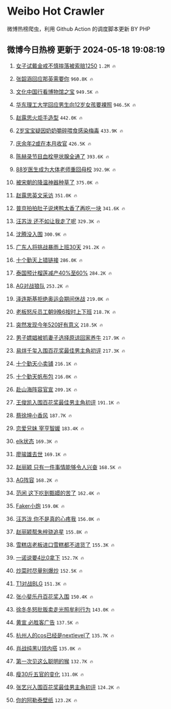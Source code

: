 # Weibo Hot Crawler 



微博热榜爬虫，利用 Github Action 的调度脚本更新 BY PHP 


## 微博今日热榜 更新于 2024-05-18 19:08:19 
1. [女子试戴金戒不慎摔落被索赔1250](https://s.weibo.com/weibo?q=%23%E5%A5%B3%E5%AD%90%E8%AF%95%E6%88%B4%E9%87%91%E6%88%92%E4%B8%8D%E6%85%8E%E6%91%94%E8%90%BD%E8%A2%AB%E7%B4%A2%E8%B5%941250%23&t=31&band_rank=1&Refer=top) `1.2M 🔥` 

1. [张韶涵回应那英需要你](https://s.weibo.com/weibo?q=%23%E5%BC%A0%E9%9F%B6%E6%B6%B5%E5%9B%9E%E5%BA%94%E9%82%A3%E8%8B%B1%E9%9C%80%E8%A6%81%E4%BD%A0%23&t=31&band_rank=2&Refer=top) `960.8K 🔥` 

1. [文化中国行看博物馆之宝](https://s.weibo.com/weibo?q=%23%E6%96%87%E5%8C%96%E4%B8%AD%E5%9B%BD%E8%A1%8C%E7%9C%8B%E5%8D%9A%E7%89%A9%E9%A6%86%E4%B9%8B%E5%AE%9D%23&t=31&band_rank=3&Refer=top) `949.5K 🔥` 

1. [华东理工大学回应男生向12岁女孩要裸照](https://s.weibo.com/weibo?q=%23%E5%8D%8E%E4%B8%9C%E7%90%86%E5%B7%A5%E5%A4%A7%E5%AD%A6%E5%9B%9E%E5%BA%94%E7%94%B7%E7%94%9F%E5%90%9112%E5%B2%81%E5%A5%B3%E5%AD%A9%E8%A6%81%E8%A3%B8%E7%85%A7%23&t=31&band_rank=4&Refer=top) `946.5K 🔥` 

1. [赵露思火炬手造型](https://s.weibo.com/weibo?q=%23%E8%B5%B5%E9%9C%B2%E6%80%9D%E7%81%AB%E7%82%AC%E6%89%8B%E9%80%A0%E5%9E%8B%23&t=31&band_rank=5&Refer=top) `442.0K 🔥` 

1. [2岁宝宝疑因奶奶嚼碎喂食感染梅毒](https://s.weibo.com/weibo?q=%232%E5%B2%81%E5%AE%9D%E5%AE%9D%E7%96%91%E5%9B%A0%E5%A5%B6%E5%A5%B6%E5%9A%BC%E7%A2%8E%E5%96%82%E9%A3%9F%E6%84%9F%E6%9F%93%E6%A2%85%E6%AF%92%23&t=31&band_rank=6&Refer=top) `433.9K 🔥` 

1. [庆余年2或在本月收官](https://s.weibo.com/weibo?q=%23%E5%BA%86%E4%BD%99%E5%B9%B42%E6%88%96%E5%9C%A8%E6%9C%AC%E6%9C%88%E6%94%B6%E5%AE%98%23&t=31&band_rank=7&Refer=top) `426.5K 🔥` 

1. [陈赫录节目血栓甲状腺全通了](https://s.weibo.com/weibo?q=%23%E9%99%88%E8%B5%AB%E5%BD%95%E8%8A%82%E7%9B%AE%E8%A1%80%E6%A0%93%E7%94%B2%E7%8A%B6%E8%85%BA%E5%85%A8%E9%80%9A%E4%BA%86%23&t=31&band_rank=8&Refer=top) `393.6K 🔥` 

1. [88岁医生成为大体老师重回母校](https://s.weibo.com/weibo?q=%2388%E5%B2%81%E5%8C%BB%E7%94%9F%E6%88%90%E4%B8%BA%E5%A4%A7%E4%BD%93%E8%80%81%E5%B8%88%E9%87%8D%E5%9B%9E%E6%AF%8D%E6%A0%A1%23&t=31&band_rank=9&Refer=top) `392.9K 🔥` 

1. [被宋朝的降温神器种草了](https://s.weibo.com/weibo?q=%23%E8%A2%AB%E5%AE%8B%E6%9C%9D%E7%9A%84%E9%99%8D%E6%B8%A9%E7%A5%9E%E5%99%A8%E7%A7%8D%E8%8D%89%E4%BA%86%23&t=31&band_rank=10&Refer=top) `375.0K 🔥` 

1. [赵露思英文采访](https://s.weibo.com/weibo?q=%23%E8%B5%B5%E9%9C%B2%E6%80%9D%E8%8B%B1%E6%96%87%E9%87%87%E8%AE%BF%23&t=31&band_rank=11&Refer=top) `351.0K 🔥` 

1. [普京拍拍肚子说烤鸭太香了再吃一块](https://s.weibo.com/weibo?q=%23%E6%99%AE%E4%BA%AC%E6%8B%8D%E6%8B%8D%E8%82%9A%E5%AD%90%E8%AF%B4%E7%83%A4%E9%B8%AD%E5%A4%AA%E9%A6%99%E4%BA%86%E5%86%8D%E5%90%83%E4%B8%80%E5%9D%97%23&t=31&band_rank=12&Refer=top) `341.6K 🔥` 

1. [汪苏泷 还不如让我走了呢](https://s.weibo.com/weibo?q=%E6%B1%AA%E8%8B%8F%E6%B3%B7%20%E8%BF%98%E4%B8%8D%E5%A6%82%E8%AE%A9%E6%88%91%E8%B5%B0%E4%BA%86%E5%91%A2&t=31&band_rank=13&Refer=top) `329.3K 🔥` 

1. [沈腾没入围](https://s.weibo.com/weibo?q=%23%E6%B2%88%E8%85%BE%E6%B2%A1%E5%85%A5%E5%9B%B4%23&t=31&band_rank=14&Refer=top) `300.9K 🔥` 

1. [广东人将挑战暴雨上班30天](https://s.weibo.com/weibo?q=%23%E5%B9%BF%E4%B8%9C%E4%BA%BA%E5%B0%86%E6%8C%91%E6%88%98%E6%9A%B4%E9%9B%A8%E4%B8%8A%E7%8F%AD30%E5%A4%A9%23&t=31&band_rank=15&Refer=top) `291.2K 🔥` 

1. [十个勤天上错链接](https://s.weibo.com/weibo?q=%23%E5%8D%81%E4%B8%AA%E5%8B%A4%E5%A4%A9%E4%B8%8A%E9%94%99%E9%93%BE%E6%8E%A5%23&t=31&band_rank=16&Refer=top) `286.0K 🔥` 

1. [泰国预计榴莲减产40%至60%](https://s.weibo.com/weibo?q=%23%E6%B3%B0%E5%9B%BD%E9%A2%84%E8%AE%A1%E6%A6%B4%E8%8E%B2%E5%87%8F%E4%BA%A740%25%E8%87%B360%25%23&t=31&band_rank=17&Refer=top) `284.2K 🔥` 

1. [AG对战狼队](https://s.weibo.com/weibo?q=%23AG%E5%AF%B9%E6%88%98%E7%8B%BC%E9%98%9F%23&t=31&band_rank=18&Refer=top) `253.2K 🔥` 

1. [泽连斯基拒绝奥运会期间休战](https://s.weibo.com/weibo?q=%23%E6%B3%BD%E8%BF%9E%E6%96%AF%E5%9F%BA%E6%8B%92%E7%BB%9D%E5%A5%A5%E8%BF%90%E4%BC%9A%E6%9C%9F%E9%97%B4%E4%BC%91%E6%88%98%23&t=31&band_rank=19&Refer=top) `219.0K 🔥` 

1. [老板怒斥员工朝9晚6按时上下班](https://s.weibo.com/weibo?q=%23%E8%80%81%E6%9D%BF%E6%80%92%E6%96%A5%E5%91%98%E5%B7%A5%E6%9C%9D9%E6%99%9A6%E6%8C%89%E6%97%B6%E4%B8%8A%E4%B8%8B%E7%8F%AD%23&t=31&band_rank=20&Refer=top) `218.7K 🔥` 

1. [突然发现今年520好有意义](https://s.weibo.com/weibo?q=%23%E7%AA%81%E7%84%B6%E5%8F%91%E7%8E%B0%E4%BB%8A%E5%B9%B4520%E5%A5%BD%E6%9C%89%E6%84%8F%E4%B9%89%23&t=31&band_rank=21&Refer=top) `218.5K 🔥` 

1. [男子嫖娼被抓妻子选择原谅回家养牛](https://s.weibo.com/weibo?q=%23%E7%94%B7%E5%AD%90%E5%AB%96%E5%A8%BC%E8%A2%AB%E6%8A%93%E5%A6%BB%E5%AD%90%E9%80%89%E6%8B%A9%E5%8E%9F%E8%B0%85%E5%9B%9E%E5%AE%B6%E5%85%BB%E7%89%9B%23&t=31&band_rank=22&Refer=top) `217.9K 🔥` 

1. [易烊千玺入围百花奖最佳男主角初评](https://s.weibo.com/weibo?q=%23%E6%98%93%E7%83%8A%E5%8D%83%E7%8E%BA%E5%85%A5%E5%9B%B4%E7%99%BE%E8%8A%B1%E5%A5%96%E6%9C%80%E4%BD%B3%E7%94%B7%E4%B8%BB%E8%A7%92%E5%88%9D%E8%AF%84%23&t=31&band_rank=23&Refer=top) `217.3K 🔥` 

1. [十个勤天小卖铺](https://s.weibo.com/weibo?q=%E5%8D%81%E4%B8%AA%E5%8B%A4%E5%A4%A9%E5%B0%8F%E5%8D%96%E9%93%BA&t=31&band_rank=24&Refer=top) `216.1K 🔥` 

1. [十个勤天帆布包](https://s.weibo.com/weibo?q=%E5%8D%81%E4%B8%AA%E5%8B%A4%E5%A4%A9%E5%B8%86%E5%B8%83%E5%8C%85&t=31&band_rank=25&Refer=top) `216.0K 🔥` 

1. [赴山海阵容官宣](https://s.weibo.com/weibo?q=%23%E8%B5%B4%E5%B1%B1%E6%B5%B7%E9%98%B5%E5%AE%B9%E5%AE%98%E5%AE%A3%23&t=31&band_rank=26&Refer=top) `209.1K 🔥` 

1. [王俊凯入围百花奖最佳男主角初评](https://s.weibo.com/weibo?q=%23%E7%8E%8B%E4%BF%8A%E5%87%AF%E5%85%A5%E5%9B%B4%E7%99%BE%E8%8A%B1%E5%A5%96%E6%9C%80%E4%BD%B3%E7%94%B7%E4%B8%BB%E8%A7%92%E5%88%9D%E8%AF%84%23&t=31&band_rank=27&Refer=top) `191.1K 🔥` 

1. [蔡徐坤小香风](https://s.weibo.com/weibo?q=%E8%94%A1%E5%BE%90%E5%9D%A4%E5%B0%8F%E9%A6%99%E9%A3%8E&t=31&band_rank=28&Refer=top) `187.7K 🔥` 

1. [恋爱兄妹 宰亨智媛](https://s.weibo.com/weibo?q=%E6%81%8B%E7%88%B1%E5%85%84%E5%A6%B9%20%E5%AE%B0%E4%BA%A8%E6%99%BA%E5%AA%9B&t=31&band_rank=29&Refer=top) `183.4K 🔥` 

1. [elk状态](https://s.weibo.com/weibo?q=elk%E7%8A%B6%E6%80%81&t=31&band_rank=30&Refer=top) `169.3K 🔥` 

1. [廖骏雄去世](https://s.weibo.com/weibo?q=%23%E5%BB%96%E9%AA%8F%E9%9B%84%E5%8E%BB%E4%B8%96%23&t=31&band_rank=31&Refer=top) `169.1K 🔥` 

1. [赵丽颖 只有一件事情能够令人兴奋](https://s.weibo.com/weibo?q=%E8%B5%B5%E4%B8%BD%E9%A2%96%20%E5%8F%AA%E6%9C%89%E4%B8%80%E4%BB%B6%E4%BA%8B%E6%83%85%E8%83%BD%E5%A4%9F%E4%BB%A4%E4%BA%BA%E5%85%B4%E5%A5%8B&t=31&band_rank=32&Refer=top) `168.5K 🔥` 

1. [AG阵容](https://s.weibo.com/weibo?q=%23AG%E9%98%B5%E5%AE%B9%23&t=31&band_rank=33&Refer=top) `168.2K 🔥` 

1. [范闲 这下吃到甄嬛的苦了](https://s.weibo.com/weibo?q=%E8%8C%83%E9%97%B2%20%E8%BF%99%E4%B8%8B%E5%90%83%E5%88%B0%E7%94%84%E5%AC%9B%E7%9A%84%E8%8B%A6%E4%BA%86&t=31&band_rank=34&Refer=top) `162.4K 🔥` 

1. [Faker小炮](https://s.weibo.com/weibo?q=Faker%E5%B0%8F%E7%82%AE&t=31&band_rank=35&Refer=top) `159.0K 🔥` 

1. [汪苏泷 你不是真的心疼我](https://s.weibo.com/weibo?q=%E6%B1%AA%E8%8B%8F%E6%B3%B7%20%E4%BD%A0%E4%B8%8D%E6%98%AF%E7%9C%9F%E7%9A%84%E5%BF%83%E7%96%BC%E6%88%91&t=31&band_rank=36&Refer=top) `156.0K 🔥` 

1. [赵丽颖帮朱梓骁追星](https://s.weibo.com/weibo?q=%23%E8%B5%B5%E4%B8%BD%E9%A2%96%E5%B8%AE%E6%9C%B1%E6%A2%93%E9%AA%81%E8%BF%BD%E6%98%9F%23&t=31&band_rank=37&Refer=top) `155.8K 🔥` 

1. [雪糕店老板进口雪糕都不进货了](https://s.weibo.com/weibo?q=%23%E9%9B%AA%E7%B3%95%E5%BA%97%E8%80%81%E6%9D%BF%E8%BF%9B%E5%8F%A3%E9%9B%AA%E7%B3%95%E9%83%BD%E4%B8%8D%E8%BF%9B%E8%B4%A7%E4%BA%86%23&t=31&band_rank=38&Refer=top) `155.3K 🔥` 

1. [一诺说要4比0拿下](https://s.weibo.com/weibo?q=%23%E4%B8%80%E8%AF%BA%E8%AF%B4%E8%A6%814%E6%AF%940%E6%8B%BF%E4%B8%8B%23&t=31&band_rank=39&Refer=top) `152.7K 🔥` 

1. [炒菜时尽量别爆炒](https://s.weibo.com/weibo?q=%23%E7%82%92%E8%8F%9C%E6%97%B6%E5%B0%BD%E9%87%8F%E5%88%AB%E7%88%86%E7%82%92%23&t=31&band_rank=40&Refer=top) `152.5K 🔥` 

1. [T1对战BLG](https://s.weibo.com/weibo?q=%23T1%E5%AF%B9%E6%88%98BLG%23&t=31&band_rank=41&Refer=top) `151.3K 🔥` 

1. [张小斐乐丹百花奖入围](https://s.weibo.com/weibo?q=%23%E5%BC%A0%E5%B0%8F%E6%96%90%E4%B9%90%E4%B8%B9%E7%99%BE%E8%8A%B1%E5%A5%96%E5%85%A5%E5%9B%B4%23&t=31&band_rank=42&Refer=top) `150.4K 🔥` 

1. [徐冬冬怒批贩卖走光照牟利行为](https://s.weibo.com/weibo?q=%23%E5%BE%90%E5%86%AC%E5%86%AC%E6%80%92%E6%89%B9%E8%B4%A9%E5%8D%96%E8%B5%B0%E5%85%89%E7%85%A7%E7%89%9F%E5%88%A9%E8%A1%8C%E4%B8%BA%23&t=31&band_rank=43&Refer=top) `143.0K 🔥` 

1. [黄宣 必胜客广告](https://s.weibo.com/weibo?q=%E9%BB%84%E5%AE%A3%20%E5%BF%85%E8%83%9C%E5%AE%A2%E5%B9%BF%E5%91%8A&t=31&band_rank=44&Refer=top) `137.5K 🔥` 

1. [杭州人的cos已经是nextlevel了](https://s.weibo.com/weibo?q=%23%E6%9D%AD%E5%B7%9E%E4%BA%BA%E7%9A%84cos%E5%B7%B2%E7%BB%8F%E6%98%AFnextlevel%E4%BA%86%23&t=31&band_rank=45&Refer=top) `135.7K 🔥` 

1. [肖战纯黑U领内搭](https://s.weibo.com/weibo?q=%23%E8%82%96%E6%88%98%E7%BA%AF%E9%BB%91U%E9%A2%86%E5%86%85%E6%90%AD%23&t=31&band_rank=46&Refer=top) `135.0K 🔥` 

1. [第一次见这么聪明的猴](https://s.weibo.com/weibo?q=%E7%AC%AC%E4%B8%80%E6%AC%A1%E8%A7%81%E8%BF%99%E4%B9%88%E8%81%AA%E6%98%8E%E7%9A%84%E7%8C%B4&t=31&band_rank=47&Refer=top) `132.7K 🔥` 

1. [瘦30斤五官的变化](https://s.weibo.com/weibo?q=%23%E7%98%A630%E6%96%A4%E4%BA%94%E5%AE%98%E7%9A%84%E5%8F%98%E5%8C%96%23&t=31&band_rank=48&Refer=top) `131.0K 🔥` 

1. [张艺兴入围百花奖最佳男主角初评](https://s.weibo.com/weibo?q=%23%E5%BC%A0%E8%89%BA%E5%85%B4%E5%85%A5%E5%9B%B4%E7%99%BE%E8%8A%B1%E5%A5%96%E6%9C%80%E4%BD%B3%E7%94%B7%E4%B8%BB%E8%A7%92%E5%88%9D%E8%AF%84%23&t=31&band_rank=49&Refer=top) `124.2K 🔥` 

1. [你的阿勒泰壁纸](https://s.weibo.com/weibo?q=%23%E4%BD%A0%E7%9A%84%E9%98%BF%E5%8B%92%E6%B3%B0%E5%A3%81%E7%BA%B8%23&t=31&band_rank=50&Refer=top) `123.2K 🔥` 

